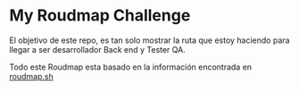 
# My Roudmap Challenge

El objetivo de este repo, es tan solo mostrar la ruta que estoy haciendo para llegar a ser desarrollador Back end y Tester QA.

Todo este Roudmap esta basado en la información encontrada en [roudmap.sh](https://roadmap.sh/)


